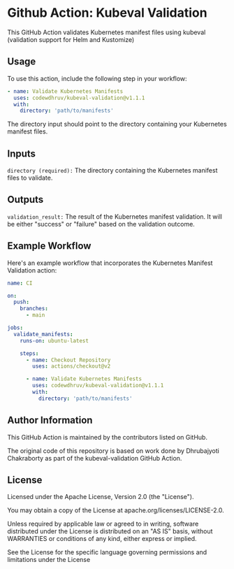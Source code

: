 # Github Action: Kubeval Validation

This GitHub Action validates Kubernetes manifest files using kubeval (validation support for Helm and Kustomize)

## Usage

To use this action, include the following step in your workflow:

```yaml
- name: Validate Kubernetes Manifests
  uses: codewdhruv/kubeval-validation@v1.1.1
  with:
    directory: 'path/to/manifests'
```

The directory input should point to the directory containing your Kubernetes manifest files.

## Inputs

```directory (required):``` The directory containing the Kubernetes manifest files to validate.

## Outputs

```validation_result:``` The result of the Kubernetes manifest validation. It will be either "success" or "failure" based on the validation outcome.

## Example Workflow

Here's an example workflow that incorporates the Kubernetes Manifest Validation action:

```yaml
name: CI

on:
  push:
    branches:
      - main

jobs:
  validate_manifests:
    runs-on: ubuntu-latest

    steps:
      - name: Checkout Repository
        uses: actions/checkout@v2

      - name: Validate Kubernetes Manifests
        uses: codewdhruv/kubeval-validation@v1.1.1
        with:
          directory: 'path/to/manifests'
```

## Author Information

This GitHub Action is maintained by the contributors listed on GitHub.

The original code of this repository is based on work done by Dhrubajyoti Chakraborty as part of the kubeval-validation GitHub Action.

## License

Licensed under the Apache License, Version 2.0 (the "License").

You may obtain a copy of the License at apache.org/licenses/LICENSE-2.0.

Unless required by applicable law or agreed to in writing, software distributed under the License is distributed on an "AS IS" basis, without WARRANTIES or conditions of any kind, either express or implied.

See the License for the specific language governing permissions and limitations under the License
